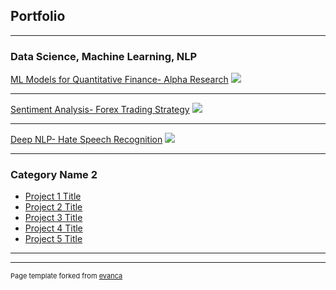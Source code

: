 ## Portfolio

---

### Data Science, Machine Learning, NLP 

[ML Models for Quantitative Finance- Alpha Research](/sample_page)
<img src="images/dummy_thumbnail.jpg?raw=true"/>

---
[Sentiment Analysis- Forex Trading Strategy](/pdf/sample_presentation.pdf)
<img src="images/dummy_thumbnail.jpg?raw=true"/>

---
[Deep NLP- Hate Speech Recognition](http://example.com/)
<img src="images/dummy_thumbnail.jpg?raw=true"/>

---

### Category Name 2

- [Project 1 Title](http://example.com/)
- [Project 2 Title](http://example.com/)
- [Project 3 Title](http://example.com/)
- [Project 4 Title](http://example.com/)
- [Project 5 Title](http://example.com/)

---




---
<p style="font-size:11px">Page template forked from <a href="https://github.com/evanca/quick-portfolio">evanca</a></p>
<!-- Remove above link if you don't want to attibute -->

